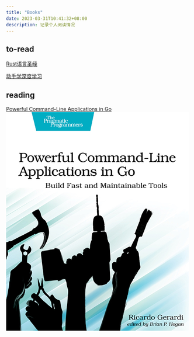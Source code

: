 ```yaml
---
title: "Books"
date: 2023-03-31T10:41:32+08:00
description: 记录个人阅读情况
---
```


## to-read

[Rust语言圣经](https://course.rs/about-book.html)

[动手学深度学习](https://zh.d2l.ai/)

## reading

[Powerful Command-Line Applications in Go](https://pragprog.com/titles/rggo/powerful-command-line-applications-in-go/)
![rggp](rggo-500.jpg)
